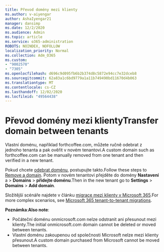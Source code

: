 ```yaml
---
title: Převod domény mezi klienty
ms.author: v-aiyengar
author: AshaIyengar21
manager: dansimp
ms.date: 12/2/2020
ms.audience: Admin
ms.topic: article
ms.service: o365-administration
ROBOTS: NOINDEX, NOFOLLOW
localization_priority: Normal
ms.collection: Adm_O365
ms.custom:
- "9002570"
- "7305"
ms.openlocfilehash: d696c9d095fb6b2b374d8c5872e94cc7e32dceb8
ms.sourcegitcommit: 62a83a1c6bd9779a1a11b749490bd11670d4b063
ms.translationtype: MT
ms.contentlocale: cs-CZ
ms.lasthandoff: 12/02/2020
ms.locfileid: "49564438"
---
```

# <a name="transfer-domain-between-tenants"></a><span data-ttu-id="590a9-102">Převod domény mezi klienty</span><span class="sxs-lookup"><span data-stu-id="590a9-102">Transfer domain between tenants</span></span>

<span data-ttu-id="590a9-103">Vlastní doménu, například forthcoffee.com, můžete ručně odebrat z jednoho tenanta a pak ověřit v novém tenantovi.</span><span class="sxs-lookup"><span data-stu-id="590a9-103">A custom domain such as forthcoffee.com can be manually removed from one tenant and then verified in a new tenant.</span></span>

<span data-ttu-id="590a9-104">Pokud chcete [odebrat doménu](https://docs.microsoft.com/microsoft-365/admin/get-help-with-domains/remove-a-domain), postupujte takto.</span><span class="sxs-lookup"><span data-stu-id="590a9-104">Follow these steps to [Remove a domain](https://docs.microsoft.com/microsoft-365/admin/get-help-with-domains/remove-a-domain).</span></span> <span data-ttu-id="590a9-105">Potom v novém tenantovi přejděte do domény **Nastavení** a  >  **Domains**  >  **přidejte doménu**.</span><span class="sxs-lookup"><span data-stu-id="590a9-105">Then in the new tenant go to **Settings** > **Domains** > **Add domain**.</span></span>

<span data-ttu-id="590a9-106">Složitější scénáře najdete v článku [migrace mezi klienty v Microsoft 365](https://docs.microsoft.com/microsoft-365/enterprise/microsoft-365-tenant-to-tenant-migrations).</span><span class="sxs-lookup"><span data-stu-id="590a9-106">For more complex scenarios, see [Microsoft 365 tenant-to-tenant migrations](https://docs.microsoft.com/microsoft-365/enterprise/microsoft-365-tenant-to-tenant-migrations).</span></span>

<span data-ttu-id="590a9-107">**Poznámka**:</span><span class="sxs-lookup"><span data-stu-id="590a9-107">**Also note**:</span></span>
- <span data-ttu-id="590a9-108">Počáteční doménu onmicrosoft.com nelze odstranit ani přesunout mezi klienty.</span><span class="sxs-lookup"><span data-stu-id="590a9-108">The initial onmicrosoft.com domain cannot be deleted or moved between tenants.</span></span>
- <span data-ttu-id="590a9-109">Vlastní doménu zakoupenou od společnosti Microsoft nelze mezi klienty přesunout.</span><span class="sxs-lookup"><span data-stu-id="590a9-109">A custom domain purchased from Microsoft cannot be moved between tenants.</span></span>